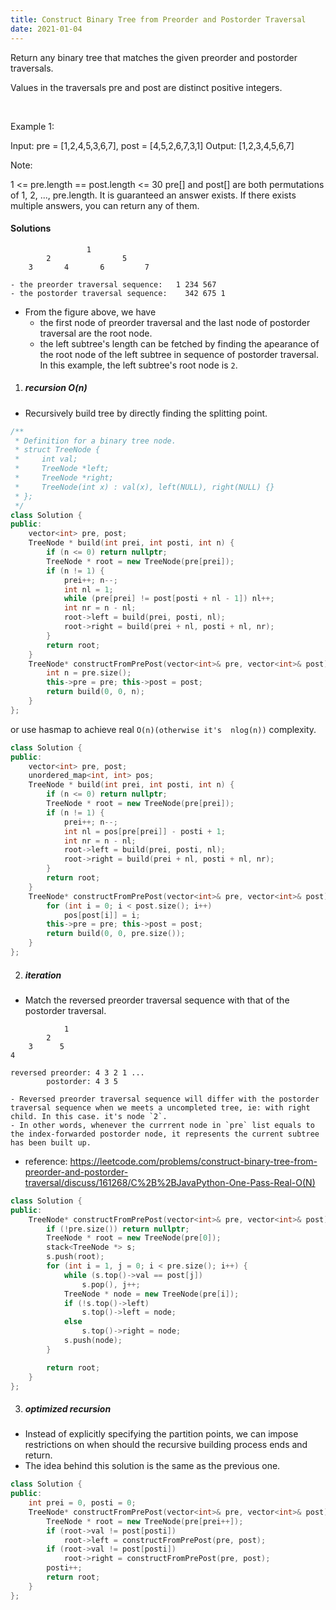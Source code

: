 ```yaml
---
title: Construct Binary Tree from Preorder and Postorder Traversal
date: 2021-01-04
---
```

Return any binary tree that matches the given preorder and postorder traversals.

Values in the traversals pre and post are distinct positive integers.

 

Example 1:

Input: pre = [1,2,4,5,3,6,7], post = [4,5,2,6,7,3,1]
Output: [1,2,3,4,5,6,7]
 

Note:

1 <= pre.length == post.length <= 30
pre[] and post[] are both permutations of 1, 2, ..., pre.length.
It is guaranteed an answer exists. If there exists multiple answers, you can return any of them.

#### Solutions

```
                 1
        2                5
    3       4       6         7

- the preorder traversal sequence:   1 234 567
- the postorder traversal sequence:    342 675 1
```

- From the figure above, we have
    - the first node of preorder traversal and the last node of postorder traversal are the root node.
    - the left subtree's length can be fetched by finding the apearance of the root node of the left subtree in sequence of postorder traversal. In this example, the left subtree's root node is `2`.

1. ##### recursion O(n)

- Recursively build tree by directly finding the splitting point.

```cpp
/**
 * Definition for a binary tree node.
 * struct TreeNode {
 *     int val;
 *     TreeNode *left;
 *     TreeNode *right;
 *     TreeNode(int x) : val(x), left(NULL), right(NULL) {}
 * };
 */
class Solution {
public:
    vector<int> pre, post;
    TreeNode * build(int prei, int posti, int n) {
        if (n <= 0) return nullptr;
        TreeNode * root = new TreeNode(pre[prei]);
        if (n != 1) {
            prei++; n--;
            int nl = 1;
            while (pre[prei] != post[posti + nl - 1]) nl++;
            int nr = n - nl;
            root->left = build(prei, posti, nl);
            root->right = build(prei + nl, posti + nl, nr);
        }
        return root;
    }
    TreeNode* constructFromPrePost(vector<int>& pre, vector<int>& post) {
        int n = pre.size();
        this->pre = pre; this->post = post;
        return build(0, 0, n);
    }
};
```


or use hasmap to achieve real `O(n)(otherwise it's  nlog(n))` complexity.

```cpp
class Solution {
public:
    vector<int> pre, post;
    unordered_map<int, int> pos;
    TreeNode * build(int prei, int posti, int n) {
        if (n <= 0) return nullptr;
        TreeNode * root = new TreeNode(pre[prei]);
        if (n != 1) {
            prei++; n--;
            int nl = pos[pre[prei]] - posti + 1;
            int nr = n - nl;
            root->left = build(prei, posti, nl);
            root->right = build(prei + nl, posti + nl, nr);
        }
        return root;
    }
    TreeNode* constructFromPrePost(vector<int>& pre, vector<int>& post) {
        for (int i = 0; i < post.size(); i++)
            pos[post[i]] = i;
        this->pre = pre; this->post = post;
        return build(0, 0, pre.size());
    }
};
```


2. ##### iteration

- Match the reversed preorder traversal sequence with that of the postorder traversal.

```
            1
        2
    3      5
4

reversed preorder: 4 3 2 1 ...
        postorder: 4 3 5

- Reversed preorder traversal sequence will differ with the postorder traversal sequence when we meets a uncompleted tree, ie: with right child. In this case. it's node `2`.
- In other words, whenever the currrent node in `pre` list equals to the index-forwarded postorder node, it represents the current subtree has been built up.

```
- reference: https://leetcode.com/problems/construct-binary-tree-from-preorder-and-postorder-traversal/discuss/161268/C%2B%2BJavaPython-One-Pass-Real-O(N)

```cpp
class Solution {
public:
    TreeNode* constructFromPrePost(vector<int>& pre, vector<int>& post) {
        if (!pre.size()) return nullptr;
        TreeNode * root = new TreeNode(pre[0]);
        stack<TreeNode *> s;
        s.push(root);
        for (int i = 1, j = 0; i < pre.size(); i++) {
            while (s.top()->val == post[j])
                s.pop(), j++;
            TreeNode * node = new TreeNode(pre[i]);
            if (!s.top()->left)
                s.top()->left = node;
            else
                s.top()->right = node;
            s.push(node);
        }

        return root;
    }
};
```

3. ##### optimized recursion

- Instead of explicitly specifying the partition points, we can impose restrictions on when should the recursive building process ends and return.
- The idea behind this solution is the same as the previous one.

```cpp
class Solution {
public:
    int prei = 0, posti = 0;
    TreeNode* constructFromPrePost(vector<int>& pre, vector<int>& post) {
        TreeNode * root = new TreeNode(pre[prei++]);
        if (root->val != post[posti])
            root->left = constructFromPrePost(pre, post);
        if (root->val != post[posti])
            root->right = constructFromPrePost(pre, post);
        posti++;
        return root;
    }
};
```